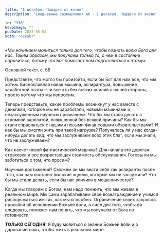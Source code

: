 ```yaml
---
title: "1 декабря. Подарки от жизни"
description: "Ежедневные размышления АН - 1 декабря. Подарки от жизни"

id: "336"
heroImage: ""
pubDate: 2023-05-04
moth: "dekabr"
---
```


_«Мы начинаем молиться только для того, чтобы познать волю Бога для нас. Таким
образом, мы получаем только то, с чем в состоянии справиться, потому что Бог
помогает нам подготовиться к этому»._

Основной текст, с. 58

Представьте, что могло бы произойти, если бы Бог дал нам все, что мы хотим.
Баснословная новая машина, аспирантура, повышение заработной платы — и все это
без всяких усилий с нашей стороны, просто потому что мы попросим.

Теперь представьте, какие проблемы возникнут у нас вместе с деньгами, которые
мы не заработали, новыми машинами и незаслуженным научным признанием. Что бы
мы стали делать с огромной зарплатой, повышенной без всякой причины? Как бы мы
стали справляться с нашими новыми финансовыми обязательствами? И как бы мы
смогли жить при такой нагрузке? Получалось ли у нас когда-нибудь делать вид,
что мы заслуживаем всех этих благ, если мы знали, что не заслуживаем?

Как насчет новой фантастической машины? Для начала это дорогая страховка и все
возрастающая стоимость обслуживания. Готовы ли мы заботиться о том, что
просим?

Научные достижения? Сможем ли мы вести себя как аспиранты после того, как нам
поставят высокие оценки, которые мы не заслужили? Что бы мы стали делать, если
бы нас уличили в мошенничестве?

Когда мы говорим с Богом, нам надо помнить, что мы живем в реальном мире. Мы
сами зарабатываем свое вознаграждение и учимся распоряжаться им так, как мы
способны. Ограничение своих запросов просьбой об исполнении Божьей воли, о
силе для того, чтобы ей следовать, поможет нам понять, что мы получаем от Бога
по готовности.

**ТОЛЬКО СЕГОДНЯ:** Я буду молиться о знании Божьей воли и о даровании силы,
чтобы жить в реальном мире.
